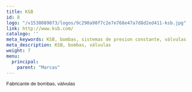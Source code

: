 ```yaml
---
title: KSB
id: 8
logo: "/v1530089073/logos/9c290a90f7c2e7e768e47a7d8d2ed411-ksb.jpg"
link: http://www.ksb.com/
catalogo: ''
meta_keywords: KSB, bombas, sistemas de presion constante, válvulas
meta_description: KSB, bombas, válvulas
weight: 7
menu:
  principal:
    parent: "Marcas"
---
```

<p><span style="font-size: 13px; font-family: arial,sans,sans-serif;" data-sheets-value="[null,2,&quot;Fabricante de bombas&quot;]" data-sheets-userformat="[null,null,513,[null,0],null,null,null,null,null,null,null,null,0]">Fabricante de bombas, válvulas</span></p>